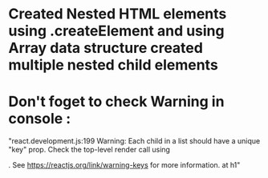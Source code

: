 # Created Nested HTML elements using .createElement and using Array data structure created multiple nested child elements

# Don't foget to check Warning in console :

"react.development.js:199 Warning: Each child in a list should have a unique "key" prop.
Check the top-level render call using <div>. See https://reactjs.org/link/warning-keys for more information.
at h1"
